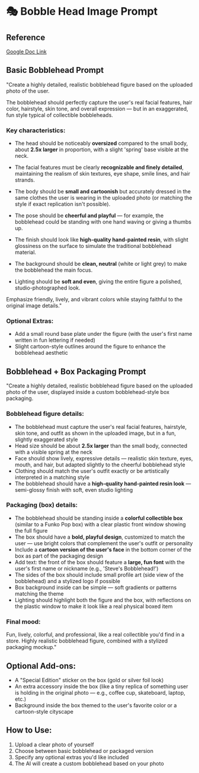 # 🎭 Bobble Head Image Prompt

## Reference
[Google Doc Link](https://docs.google.com/document/d/1tBfhgtwBJYP6NopvD5ArYJAk5wg4sv3B-K9-oPtWrHc/edit?tab=t.0)

## Basic Bobblehead Prompt

"Create a highly detailed, realistic bobblehead figure based on the uploaded photo of the user.

The bobblehead should perfectly capture the user's real facial features, hair color, hairstyle, skin tone, and overall expression — but in an exaggerated, fun style typical of collectible bobbleheads.

### Key characteristics:

- The head should be noticeably **oversized** compared to the small body, about **2.5x larger** in proportion, with a slight 'spring' base visible at the neck.

- The facial features must be clearly **recognizable and finely detailed**, maintaining the realism of skin textures, eye shape, smile lines, and hair strands.

- The body should be **small and cartoonish** but accurately dressed in the same clothes the user is wearing in the uploaded photo (or matching the style if exact replication isn't possible).

- The pose should be **cheerful and playful** — for example, the bobblehead could be standing with one hand waving or giving a thumbs up.

- The finish should look like **high-quality hand-painted resin**, with slight glossiness on the surface to simulate the traditional bobblehead material.

- The background should be **clean, neutral** (white or light grey) to make the bobblehead the main focus.

- Lighting should be **soft and even**, giving the entire figure a polished, studio-photographed look.

Emphasize friendly, lively, and vibrant colors while staying faithful to the original image details."

### Optional Extras:
- Add a small round base plate under the figure (with the user's first name written in fun lettering if needed)
- Slight cartoon-style outlines around the figure to enhance the bobblehead aesthetic

## Bobblehead + Box Packaging Prompt

"Create a highly detailed, realistic bobblehead figure based on the uploaded photo of the user, displayed inside a custom bobblehead-style box packaging.

### Bobblehead figure details:
- The bobblehead must capture the user's real facial features, hairstyle, skin tone, and outfit as shown in the uploaded image, but in a fun, slightly exaggerated style
- Head size should be about **2.5x larger** than the small body, connected with a visible spring at the neck
- Face should show lively, expressive details — realistic skin texture, eyes, mouth, and hair, but adapted slightly to the cheerful bobblehead style
- Clothing should match the user's outfit exactly or be artistically interpreted in a matching style
- The bobblehead should have a **high-quality hand-painted resin look** — semi-glossy finish with soft, even studio lighting

### Packaging (box) details:
- The bobblehead should be standing inside a **colorful collectible box** (similar to a Funko Pop box) with a clear plastic front window showing the full figure
- The box should have a **bold, playful design**, customized to match the user — use bright colors that complement the user's outfit or personality
- Include a **cartoon version of the user's face** in the bottom corner of the box as part of the packaging design
- Add text: the front of the box should feature a **large, fun font** with the user's first name or nickname (e.g., 'Steve's Bobblehead!')
- The sides of the box should include small profile art (side view of the bobblehead) and a stylized logo if possible
- Box background inside can be simple — soft gradients or patterns matching the theme
- Lighting should highlight both the figure and the box, with reflections on the plastic window to make it look like a real physical boxed item

### Final mood:
Fun, lively, colorful, and professional, like a real collectible you'd find in a store. Highly realistic bobblehead figure, combined with a stylized packaging mockup."

## Optional Add-ons:
- A "Special Edition" sticker on the box (gold or silver foil look)
- An extra accessory inside the box (like a tiny replica of something user is holding in the original photo — e.g., coffee cup, skateboard, laptop, etc.)
- Background inside the box themed to the user's favorite color or a cartoon-style cityscape

## How to Use:
1. Upload a clear photo of yourself
2. Choose between basic bobblehead or packaged version
3. Specify any optional extras you'd like included
4. The AI will create a custom bobblehead based on your photo
